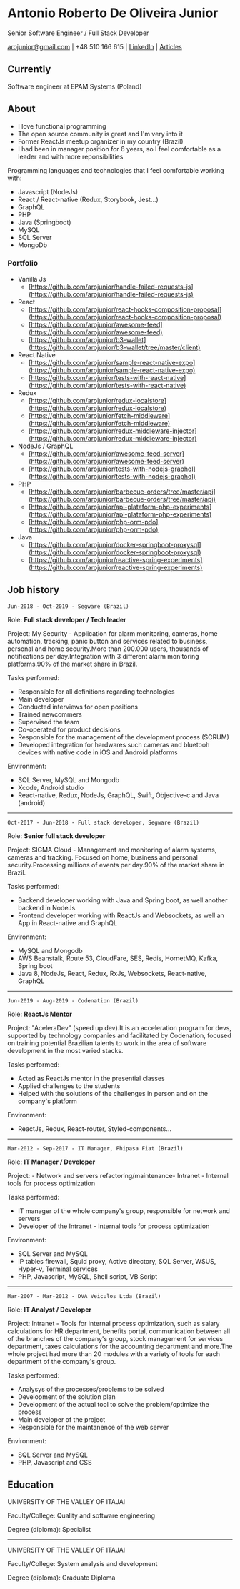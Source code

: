 # Antonio Roberto De Oliveira Junior

Senior Software Engineer / Full Stack Developer

[arojunior@gmail.com](arojunior@gmail.com) | +48 510 166 615 | [LinkedIn](https://www.linkedin.com/in/arojunior/) | [Articles](https://medium.com/@arojunior)

## Currently
Software engineer at EPAM Systems (Poland)

## About

- I love functional programming
- The open source community is great and I'm very into it
- Former ReactJs  meetup organizer in my country (Brazil)
- I had been in manager position for 6 years, so I feel comfortable as a leader and with more reponsibilities

Programming languages and technologies that I feel comfortable working with:
- Javascript (NodeJs)
- React / React-native (Redux, Storybook, Jest...)
- GraphQL
- PHP
- Java (Springboot)
- MySQL
- SQL Server
- MongoDb

### Portfolio

- Vanilla Js
  - [https://github.com/arojunior/handle-failed-requests-js](https://github.com/arojunior/handle-failed-requests-js)
- React
  - [https://github.com/arojunior/react-hooks-composition-proposal](https://github.com/arojunior/react-hooks-composition-proposal)
  - [https://github.com/arojunior/awesome-feed](https://github.com/arojunior/awesome-feed)
  - [https://github.com/arojunior/b3-wallet](https://github.com/arojunior/b3-wallet/tree/master/client)
- React Native
  - [https://github.com/arojunior/sample-react-native-expo](https://github.com/arojunior/sample-react-native-expo)
  - [https://github.com/arojunior/tests-with-react-native](https://github.com/arojunior/tests-with-react-native)
- Redux
  -  [https://github.com/arojunior/redux-localstore](https://github.com/arojunior/redux-localstore)
  -  [https://github.com/arojunior/fetch-middleware](https://github.com/arojunior/fetch-middleware)
  -  [https://github.com/arojunior/redux-middleware-injector](https://github.com/arojunior/redux-middleware-injector)
- NodeJs / GraphQL
  - [https://github.com/arojunior/awesome-feed-server](https://github.com/arojunior/awesome-feed-server)
  - [https://github.com/arojunior/tests-with-nodejs-graphql](https://github.com/arojunior/tests-with-nodejs-graphql)
- PHP
  - [https://github.com/arojunior/barbecue-orders/tree/master/api](https://github.com/arojunior/barbecue-orders/tree/master/api)
  - [https://github.com/arojunior/api-plataform-php-experiments](https://github.com/arojunior/api-plataform-php-experiments)
  - [https://github.com/arojunior/php-orm-pdo](https://github.com/arojunior/php-orm-pdo)
- Java
  - [https://github.com/arojunior/docker-springboot-proxysql](https://github.com/arojunior/docker-springboot-proxysql)
  - [https://github.com/arojunior/reactive-spring-experiments](https://github.com/arojunior/reactive-spring-experiments)

## Job history

`Jun-2018 - Oct-2019 - Segware (Brazil)`

Role: **Full stack developer / Tech leader**

Project: My Security - Application for alarm monitoring, cameras, home automation, tracking, panic button and services related to business, personal and home security.More than 200.000 users, thousands of notifications per day.Integration with 3 different alarm monitoring platforms.90% of the market share in Brazil.

Tasks performed:
- Responsible for all definitions regarding technologies
- Main developer
- Conducted interviews for open positions
- Trained newcommers 
- Supervised the team
- Co-operated for product decisions
- Responsible for the management of the development process (SCRUM)
- Developed integration for hardwares such cameras and bluetooh devices with native code in iOS and Android platforms

Environment:
- SQL Server, MySQL and Mongodb 
- Xcode, Android studio
- React-native, Redux, NodeJs, GraphQL, Swift, Objective-c and Java (android)

---

`Oct-2017 - Jun-2018 - Full stack developer, Segware (Brazil)`

Role: **Senior full stack developer**

Project: SIGMA Cloud - Management and monitoring of alarm systems, cameras and tracking. Focused on home, business and personal security.Processing millions of events per day.90% of the market share in Brazil.

Tasks performed:
- Backend developer working with Java and Spring boot, as well another backend in NodeJs.
- Frontend developer working with ReactJs and Websockets, as well an App in React-native and GraphQL

Environment:
- MySQL and Mongodb
- AWS Beanstalk, Route 53, CloudFare, SES, Redis, HornetMQ, Kafka, Spring boot
- Java 8, NodeJs, React, Redux, RxJs, Websockets, React-native, GraphQL

---

`Jun-2019 - Aug-2019 - Codenation (Brazil)`

Role: **ReactJs Mentor**

Project: "AceleraDev" (speed up dev).It is an acceleration program for devs, supported by technology companies and facilitated by Codenation, focused on training potential Brazilian talents to work in the area of software development in the most varied stacks.

Tasks performed:
- Acted as ReactJs mentor in the presential classes
- Applied challenges to the students
- Helped with the solutions of the challenges in person and on the company's platform

Environment:
- ReactJs, Redux, React-router, Styled-components...

---

`Mar-2012 - Sep-2017 - IT Manager, Phipasa Fiat (Brazil)`

Role: **IT Manager / Developer**

Project: - Network and servers refactoring/maintenance- Intranet - Internal tools for process optimization

Tasks performed:
- IT manager of the whole company's group, responsible for network and servers
- Developer of the Intranet - Internal tools for process optimization

Environment:
- SQL Server and MySQL
- IP tables firewall, Squid proxy, Active directory, SQL Server, WSUS, Hyper-v, Terminal services
- PHP, Javascript, MySQL, Shell script, VB Script

---

`Mar-2007 - Mar-2012 - DVA Veiculos Ltda (Brazil)`

Role: **IT Analyst / Developer**

Project: Intranet - Tools for internal process optimization, such as salary calculations for HR department, benefits portal, communication between all of the branches of the company's group, stock management for services department, taxes calculations for the accounting department and more.The whole project had more than 20 modules with a variety of tools for each department of the company's group.

Tasks performed:
- Analysys of the processes/problems to be solved
- Development of the solution plan
- Development of the actual tool to solve the problem/optimize the process
- Main developer of the project
- Responsible for the maintanence of the web server

Environment:
- SQL Server and MySQL
- PHP, Javascript and CSS


## Education

UNIVERSITY OF THE VALLEY OF ITAJAI

Faculty/College: Quality and software engineering 

Degree (diploma): Specialist

---

UNIVERSITY OF THE VALLEY OF ITAJAI

Faculty/College: System analysis and development

Degree (diploma): Graduate Diploma



